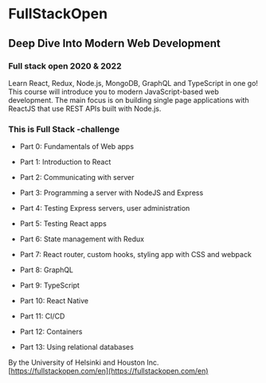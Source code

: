 # FullStackOpen

## Deep Dive Into Modern Web Development

### Full stack open 2020 & 2022

Learn React, Redux, Node.js, MongoDB, GraphQL and TypeScript in one go! This course will introduce you to modern JavaScript-based web development. The main focus is on building single page applications with ReactJS that use REST APIs built with Node.js.

### This is Full Stack -challenge

- Part 0: Fundamentals of Web apps

- Part 1: Introduction to React

- Part 2: Communicating with server

- Part 3: Programming a server with NodeJS and Express

- Part 4: Testing Express servers, user administration

- Part 5: Testing React apps

- Part 6: State management with Redux

- Part 7: React router, custom hooks, styling app with CSS and webpack

- Part 8: GraphQL

- Part 9: TypeScript

- Part 10: React Native

- Part 11: CI/CD

- Part 12: Containers

- Part 13: Using relational databases

By the University of Helsinki and Houston Inc. [https://fullstackopen.com/en](https://fullstackopen.com/en)